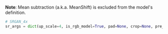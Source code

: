 **Note**: Mean subtraction (a.k.a. MeanShift) is excluded from the model's definition.

```python
# SRGAN_4x
sr_args = dict(up_scale=4, is_rgb_model=True, pad=None, crop=None, pre_upscale=False, is_caffe_model=False, normalize_mean=(0.485, 0.456, 0.406), normalize_std=(0.229, 0.224, 0.225), dynamic_range=1)
```
